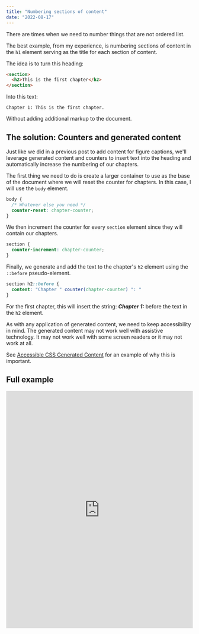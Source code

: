 ```yaml
---
title: "Numbering sections of content"
date: "2022-08-17"
---
```


There are times when we need to number things that are not ordered list.

The best example, from my experience, is numbering sections of content in the `h1` element serving as the title for each section of content.

The idea is to turn this heading:

```html
<section>
  <h2>This is the first chapter</h2>
</section>
```

Into this text:

```text
Chapter 1: This is the first chapter.
```

Without adding additional markup to the document.

## The solution: Counters and generated content

Just like we did in a previous post to add content for figure captions, we'll leverage generated content and counters to insert text into the heading and automatically increase the numbering of our chapters.

The first thing we need to do is create a larger container to use as the base of the document where we will reset the counter for chapters. In this case, I will use the `body` element.

```css
body {
  /* Whatever else you need */
  counter-reset: chapter-counter;
}
```

We then increment the counter for every `section` element since they will contain our chapters.

```css
section {
  counter-increment: chapter-counter;
}
```

Finally, we generate and add the text to the chapter's `h2` element using the `::before` pseudo-element.

```css
section h2::before {
  content: "Chapter " counter(chapter-counter) ": "
}
```

For the first chapter, this will insert the string: ***Chapter 1:*** before the text in the `h2` element.

As with any application of generated content, we need to keep accessibility in mind. The generated content may not work well with assistive technology. It may not work well with some screen readers or it may not work at all.

See [Accessible CSS Generated Content](https://yatil.net/blog/accessible-css-generated-content) for an example of why this is important.

## Full example

<iframe height="639.18017578125" style="width: 100%;" scrolling="no" title="Numbering Chapters" src="https://codepen.io/caraya/embed/oNqEbvY?default-tab=css%2Cresult" frameborder="no" loading="lazy" allowtransparency="true" allowfullscreen="true">
  See the Pen <a href="https://codepen.io/caraya/pen/oNqEbvY">
  Numbering Chapters</a> by Carlos Araya (<a href="https://codepen.io/caraya">@caraya</a>)
  on <a href="https://codepen.io">CodePen</a>.
</iframe>
